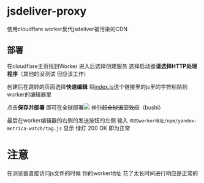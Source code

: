 # jsdeliver-proxy
使用cloudflare worker反代jsdeliver被污染的CDN

## 部署

在cloudflare主页找到Worker 进入后选择创建服务 选择启动器**请选择HTTP处理程序**（其他的没测试 但应该工作）

创建后在跳转的页面选择**快速编辑** 将[index.js](https://github.com/GuihongWang/jsdeliver-proxy/blob/main/index.js)这个链接里的js里的字符粘贴到worker的编辑器里

点击**保存并部署** 即可在全球部署![](https://file.marisa.ml/images/?/images/2022/05/21/y80XW3N8sj/01186AB7AD4DAE67D5D7EF16E99B3650.jpg) ~~并引起全球温室效应~~（bushi）

最后在worker编辑器的右侧的发送按钮的左侧 输入    `你的worker地址/npm/yandex-metrica-watch/tag.js`       显示 绿灯 200 OK 即为正常

# 注意

在浏览器直接访问js文件的时候 你的worker地址 花了太长时间进行响应是正常的
